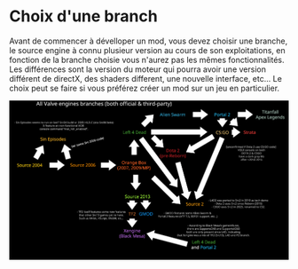 # Choix d'une branch

Avant de commencer à dévelloper un mod, vous devez choisir une branche, le source engine à connu plusieur version au cours de son exploitations, en fonction de la branche choisie vous n'aurez pas les mêmes fonctionnalités. 
Les différences sont la version du moteur qui pourra avoir une version différent de directX, des shaders different, une nouvelle interface, etc...
Le choix peut se faire si vous préférez créer un mod sur un jeu en particulier.

![](img/image21.png)

<div style="page-break-after: always"></div>

